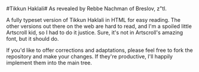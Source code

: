 #Tikkun Haklali#
As revealed by Rebbe Nachman of Breslov, z"tl.

A fully typeset version of Tikkun Haklali in HTML for easy reading.
The other versions out there on the web are hard to read, and I'm 
a spoiled little Artscroll kid, so I had to do it justice. Sure,
it's not in Artscroll's amazing font, but it should do.

If you'd like to offer corrections and adaptations, please feel free
to fork the repository and make your changes. If they're productive,
I'll happily implement them into the main tree. 
